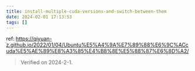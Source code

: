 ```yaml
---
title: install-multiple-cuda-versions-and-switch-between-them
date: 2024-02-01 17:13:53
tags: []
---
```

ref: https://qiyuan-z.github.io/2022/01/04/Ubuntu%E5%A4%9A%E7%89%88%E6%9C%ACcuda%E5%AE%89%E8%A3%85%E4%B8%8E%E5%88%87%E6%8D%A2/

> Verified on 2024-2-1.

